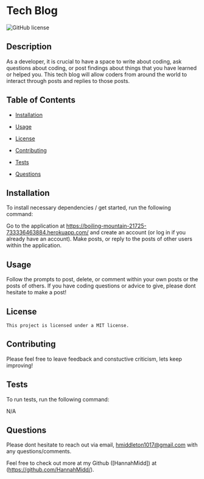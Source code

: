 # Tech Blog
  ![GitHub license](https://img.shields.io/badge/license-MIT-blue.svg)
  
  ## Description
  
  As a developer, it is crucial to have a space to write about coding, ask questions about coding, or post findings about things that you have learned or helped you. This tech blog will allow coders from around the world to interact through posts and replies to those posts. 

## Table of Contents 

* [Installation](#installation)

* [Usage](#usage)

* [License](#license)

* [Contributing](#Contributions)

* [Tests](#test)

* [Questions](#questions)

## Installation

To install necessary dependencies / get started, run the following command:


Go to the application at https://boiling-mountain-21725-733336463884.herokuapp.com/ and create an account (or log in if you already have an account). Make posts, or reply to the posts of other users within the application. 

## Usage

Follow the prompts to post, delete, or comment within your own posts or the posts of others. If you have coding questions or advice to give, please dont hesitate to make a post! 

## License

    This project is licensed under a MIT license.
  
## Contributing

Please feel free to leave feedback and constuctive criticism, lets keep improving! 

## Tests

To run tests, run the following command:


N/A


## Questions

Please dont hesitate to reach out via email, hmiddleton1017@gmail.com with any questions/comments.

Feel free to check out more at my Github ([HannahMidd]) at 
(https://github.com/HannahMidd/).


